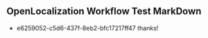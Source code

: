 ## OpenLocalization Workflow Test MarkDown
* e6259052-c5d6-437f-8eb2-bfc17217ff47 thanks!

<!--HONumber=Oct16_HO4-->


